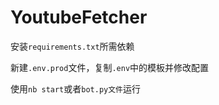 # YoutubeFetcher

安装`requirements.txt`所需依赖

新建`.env.prod`文件，复制`.env`中的模板并修改配置

使用`nb start`或者`bot.py文件`运行
